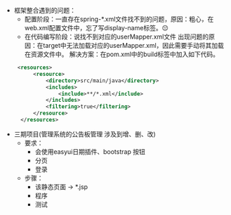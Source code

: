 + 框架整合遇到的问题：
    + 配置阶段：一直存在spring-*.xml文件找不到的问题，原因：粗心，在web.xml配置文件中，忘了写display-name标签。😔
    + 在代码编写阶段：说找不到对应的userMapper.xml文件  出现问题的原因：在target中无法加载对应的userMapper.xml，因此需要手动将其加载在资源文件中。 解决方案：在pom.xml中的build标签中加入如下代码。
    ```xml
     <resources>
          <resource>
              <directory>src/main/java</directory>
              <includes>
                  <include>**/*.xml</include>
              </includes>
              <filtering>true</filtering>
          </resource>
      </resources>
    ```
+ 三期项目(管理系统的公告板管理 涉及到增、删、改)
    + 要求：
        + 会使用easyui日期插件、bootstrap 按钮
        + 分页
        + 登录
    + 步骤：
        + 该静态页面 -> *.jsp
        + 程序
        + 测试